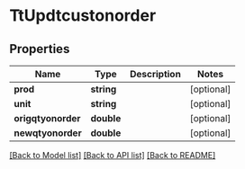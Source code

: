 # TtUpdtcustonorder

## Properties
Name | Type | Description | Notes
------------ | ------------- | ------------- | -------------
**prod** | **string** |  | [optional] 
**unit** | **string** |  | [optional] 
**origqtyonorder** | **double** |  | [optional] 
**newqtyonorder** | **double** |  | [optional] 

[[Back to Model list]](../README.md#documentation-for-models) [[Back to API list]](../README.md#documentation-for-api-endpoints) [[Back to README]](../README.md)


